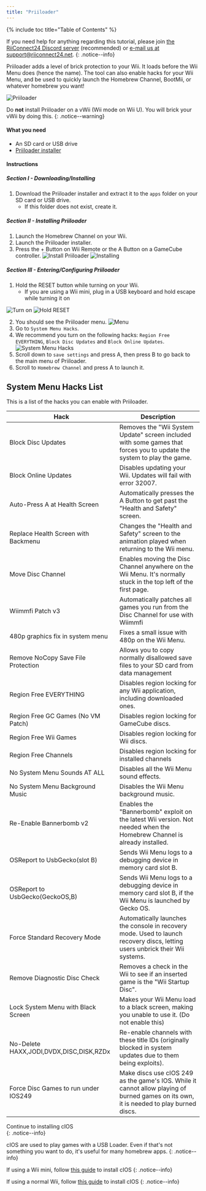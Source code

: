 ```yaml
---
title: "Priiloader"
---
```


{% include toc title="Table of Contents" %}

If you need help for anything regarding this tutorial, please join [the RiiConnect24 Discord server](https://discord.gg/rc24) (recommended) or [e-mail us at support@riiconnect24.net](mailto:support@riiconnect24.net).
{: .notice--info}

Priiloader adds a level of brick protection to your Wii. It loads before the Wii Menu does (hence the name). The tool can also enable hacks for your Wii Menu, and be used to quickly launch the Homebrew Channel, BootMii, or whatever homebrew you want!

![Priiloader](/images/priiloader.jpg)

Do **not** install Priiloader on a vWii (Wii mode on Wii U). You will brick your vWii by doing this.
{: .notice--warning}

#### What you need
* An SD card or USB drive
* [Priiloader installer](assets/files/Priiloader_v0_9.zip)

#### Instructions
##### Section I - Downloading/Installing

1. Download the Priiloader installer and extract it to the `apps` folder on your SD card or USB drive.
    * If this folder does not exist, create it.

##### Section II - Installing Priiloader

1. Launch the Homebrew Channel on your Wii.
2. Launch the Priiloader installer.
3. Press the + Button on Wii Remote or the A Button on a GameCube controller.
![Install Priiloader](/images/Priiloader/2.png)
![Installing](/images/Priiloader/3.png)

##### Section III - Entering/Configuring Priiloader

1. Hold the RESET button while turning on your Wii.
    * If you are using a Wii mini, plug in a USB keyboard and hold escape while turning it on

![Turn on](/images/Priiloader/5.jpg)
![Hold RESET](/images/Priiloader/4.jpg)

2. You should see the Priiloader menu.
![Menu](/images/Priiloader/6.png)
3. Go to `System Menu Hacks`.
4. We recommend you turn on the following hacks: `Region Free EVERYTHING`, `Block Disc Updates` and `Block Online Updates`.
![System Menu Hacks](/images/Priiloader/7.png)
1. Scroll down to `save settings` and press A, then press B to go back to the main menu of Priiloader.
1. Scroll to `Homebrew Channel` and press A to launch it.

## System Menu Hacks List

This is a list of the hacks you can enable with Priiloader.

|                  Hack                   |                                                                 Description                                                  |
|-----------------------------------------|------------------------------------------------------------------------------------------------------------------------------|
| Block Disc Updates                      | Removes the "Wii System Update" screen included with some games that forces you to update the system to play the game.       |
| Block Online Updates                    | Disables updating your Wii. Updates will fail with error 32007.                                                              |
| Auto-Press A at Health Screen           | Automatically presses the A Button to get past the "Health and Safety" screen.                                               |
| Replace Health Screen with Backmenu     | Changes the "Health and Safety" screen to the animation played when returning to the Wii menu.                               |
| Move Disc Channel                       | Enables moving the Disc Channel anywhere on the Wii Menu. It's normally stuck in the top left of the first page.             |
| Wiimmfi Patch v3                        | Automatically patches all games you run from the Disc Channel for use with Wiimmfi                                           |
| 480p graphics fix in system menu        | Fixes a small issue with 480p on the Wii Menu.                                                                               |
| Remove NoCopy Save File Protection      | Allows you to copy normally disallowed save files to your SD card from data management                                       |
| Region Free EVERYTHING                  | Disables region locking for any Wii application, including downloaded ones.                                                  |
| Region Free GC Games (No VM Patch)      | Disables region locking for GameCube discs.                                                                                  |
| Region Free Wii Games                   | Disables region locking for Wii discs.                                                                                       |
| Region Free Channels                    | Disables region locking for installed channels                                                                               |
| No System Menu Sounds AT ALL            | Disables all the Wii Menu sound effects.                                                                                     |
| No System Menu Background Music         | Disables the Wii Menu background music.                                                                                      |
| Re-Enable Bannerbomb v2                 | Enables the "Bannerbomb" exploit on the latest Wii version. Not needed when the Homebrew Channel is already installed.       |
| OSReport to UsbGecko(slot B)            | Sends Wii Menu logs to a debugging device in memory card slot B.                                                             |
| OSReport to UsbGecko(GeckoOS,B)         | Sends Wii Menu logs to a debugging device in memory card slot B, if the Wii Menu is launched by Gecko OS.                    |
| Force Standard Recovery Mode            | Automatically launches the console in recovery mode. Used to launch recovery discs, letting users unbrick their Wii systems. |
| Remove Diagnostic Disc Check            | Removes a check in the Wii to see if an inserted game is the "Wii Startup Disc".                                             |
| Lock System Menu with Black Screen      | Makes your Wii Menu load to a black screen, making you unable to use it. (Do not enable this)                                |
| No-Delete HAXX,JODI,DVDX,DISC,DISK,RZDx | Re-enable channels with these title IDs (originally blocked in system updates due to them being exploits).                   |
| Force Disc Games to run under IOS249    | Make discs use cIOS 249 as the game's IOS. While it cannot allow playing of burned games on its own, it is needed to play burned discs.          |


Continue to installing cIOS<br>
{: .notice--info}

cIOS are used to play games with a USB Loader. Even if that's not something you want to do, it's useful for many homebrew apps.
{: .notice--info}

If using a Wii mini, follow [this guide](cios-mini) to install cIOS
{: .notice--info}

If using a normal Wii, follow [this guide](cios) to install cIOS
{: .notice--info}
